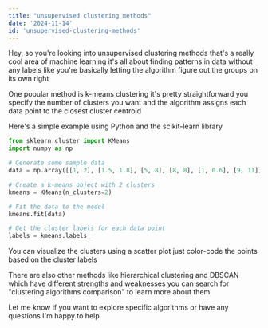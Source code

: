 ```yaml
---
title: "unsupervised clustering methods"
date: '2024-11-14'
id: 'unsupervised-clustering-methods'
---
```


Hey, so you're looking into unsupervised clustering methods  that's a really cool area of machine learning  it's all about finding patterns in data without any labels  like  you're basically letting the algorithm figure out the groups on its own  right  

One popular method is k-means clustering  it's pretty straightforward  you specify the number of clusters you want  and the algorithm assigns each data point to the closest cluster centroid  

Here's a simple example using Python and the scikit-learn library  

```python
from sklearn.cluster import KMeans
import numpy as np

# Generate some sample data
data = np.array([[1, 2], [1.5, 1.8], [5, 8], [8, 8], [1, 0.6], [9, 11]])

# Create a k-means object with 2 clusters
kmeans = KMeans(n_clusters=2)

# Fit the data to the model
kmeans.fit(data)

# Get the cluster labels for each data point
labels = kmeans.labels_
```

You can visualize the clusters using a scatter plot  just color-code the points based on the cluster labels  

There are also other methods like hierarchical clustering and DBSCAN which have different strengths and weaknesses  you can search for "clustering algorithms comparison" to learn more about them  

Let me know if you want to explore specific algorithms or have any questions  I'm happy to help

